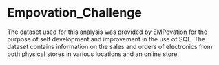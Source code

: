 # Empovation_Challenge
The dataset used for this analysis was provided by EMPovation for the purpose of self development and improvement in the use of SQL. The dataset contains information on the sales and orders of electronics from both physical stores in various locations and an online store.

